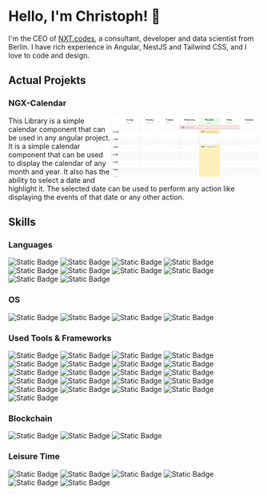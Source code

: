# Hello, I'm Christoph! 👋

I'm the CEO of [NXT.codes](https://github.com/nxt-codes), a consultant, developer and data scientist from Berlin. I have rich experience in Angular, NestJS and Tailwind CSS, and I love to code and design.

## Actual Projekts
### NGX-Calendar
<a href="https://github.com/nxt-codes/ngx-calendar"><img align="right" src="https://github.com/ChristophHu/ChristophHu/blob/main/assets/img/ngx-calendar.png" width="300" alt="image" /></a>
This Library is a simple calendar component that can be used in any angular project. It is a simple calendar component that can be used to display the calendar of any month and year. It also has the ability to select a date and highlight it. The selected date can be used to perform any action like displaying the events of that date or any other action.

## Skills
### Languages  
<p align="left"> 
  <img alt="Static Badge" src="https://img.shields.io/badge/CSS3-1572B6.svg?style=for-the-badge&logo=css3&logoColor=white" />
  <img alt="Static Badge" src="https://img.shields.io/badge/HTML5-E34F26.svg?style=for-the-badge&logo=html5&logoColor=white" />
  <img alt="Static Badge" src="https://img.shields.io/badge/JavaScript-F7DF1E.svg?style=for-the-badge&logo=javascript&logoColor=black" />
  <img alt="Static Badge" src="https://img.shields.io/badge/Jest-C21325.svg?style=for-the-badge&logo=jest&logoColor=white" />
  <img alt="Static Badge" src="https://img.shields.io/badge/markdown-000000.svg?style=for-the-badge&logo=markdown&logoColor=white">
  <img alt="Static Badge" src="https://img.shields.io/badge/Redux-764ABC.svg?style=for-the-badge&logo=redux&logoColor=white" />
  <img alt="Static Badge" src="https://img.shields.io/badge/SASS-CC6699.svg?style=for-the-badge&logo=sass&logoColor=white" />
  <img alt="Static Badge" src="https://img.shields.io/badge/TypeScript-007ACC.svg?style=for-the-badge&logo=typescript&logoColor=white" />
  <img alt="Static Badge" src="https://img.shields.io/badge/mysql-4479A1.svg?style=for-the-badge&logo=mysql&logoColor=white">
  <img alt="Static Badge" src="https://img.shields.io/badge/plotly-3F4F75.svg?style=for-the-badge&logo=plotly&logoColor=white">
</p>

### OS
<p align="left">
  <img alt="Static Badge" src="https://img.shields.io/badge/debian-A81D33.svg?style=for-the-badge&logo=debian&logoColor=white">
  <img alt="Static Badge" src="https://img.shields.io/badge/elementary-64BAFF.svg?style=for-the-badge&logo=elementary&logoColor=white">
  <img alt="Static Badge" src="https://img.shields.io/badge/endeavour_os-7F7FFF.svg?style=for-the-badge&logo=endeavouros&logoColor=white">
  <img alt="Static Badge" src="https://img.shields.io/badge/macos-000000.svg?style=for-the-badge&logo=macos&logoColor=white">
</p>

### Used Tools & Frameworks
<p align="left">
  <img alt="Static Badge" src="https://img.shields.io/badge/Angular-ffffff.svg?style=for-the-badge&logo=angular&logoColor=red">
  <img alt="Static Badge" src="https://img.shields.io/badge/affinity_designer-134881.svg?style=for-the-badge&logo=affinitydesigner&logoColor=white">
  <img alt="Static Badge" src="https://img.shields.io/badge/apache_cordova-E8E8E8.svg?style=for-the-badge&logo=apachecordova&logoColor=black">
  <img alt="Static Badge" src="https://img.shields.io/badge/dash-008DE4.svg?style=for-the-badge&logo=dash&logoColor=white">
  <img alt="Static Badge" src="https://img.shields.io/badge/diagrams.net-F08705.svg?style=for-the-badge&logo=diagramsdotnet&logoColor=white">
  <img alt="Static Badge" src="https://img.shields.io/badge/discord-5865F2.svg?style=for-the-badge&logo=discord&logoColor=white">
  <img alt="Static Badge" src="https://img.shields.io/badge/docker-2496ED.svg?style=for-the-badge&logo=docker&logoColor=white">
  <img alt="Static Badge" src="https://img.shields.io/badge/Git-F05032.svg?style=for-the-badge&logo=git&logoColor=white" />
  <img alt="Static Badge" src="https://img.shields.io/badge/githubpages-222222.svg?style=for-the-badge&logo=githubpages&logoColor=white">
  <img alt="Static Badge" src="https://img.shields.io/badge/googleanalytics-E37400.svg?style=for-the-badge&logo=googleanalytics&logoColor=white">
  <img alt="Static Badge" src="https://img.shields.io/badge/jira-0052CC.svg?style=for-the-badge&logo=jira&logoColor=white">
  <img alt="Static Badge" src="https://img.shields.io/badge/medium-000000.svg?style=for-the-badge&logo=medium&logoColor=white">
  <img alt="Static Badge" src="https://img.shields.io/badge/mocha-8D6748.svg?style=for-the-badge&logo=mocha&logoColor=white">
  <img alt="Static Badge" src="https://img.shields.io/badge/mongo_db-%2347A248.svg?style=for-the-badge&logo=mongodb&logoColor=white">
  <img alt="Static Badge" src="https://img.shields.io/badge/nestjs-E0234E.svg?style=for-the-badge&logo=nestjs&logoColor=white">
  <img alt="Static Badge" src="https://img.shields.io/badge/nginx-009639.svg?style=for-the-badge&logo=nginx&logoColor=white">
  <img alt="Static Badge" src="https://img.shields.io/badge/node_js-5FA04E.svg?style=for-the-badge&logo=nodedotjs&logoColor=white">
  <img alt="Static Badge" src="https://img.shields.io/badge/npm-CB3837.svg?style=for-the-badge&logo=npm&logoColor=white">
  <img alt="Static Badge" src="https://img.shields.io/badge/outline-000000.svg?style=for-the-badge&logo=outline&logoColor=white">
  <img alt="Static Badge" src="https://img.shields.io/badge/reactivex-B7178C.svg?style=for-the-badge&logo=reactivex&logoColor=white">
  <img alt="Static Badge" src="https://img.shields.io/badge/swagger-85EA2D.svg?style=for-the-badge&logo=swagger&logoColor=black">
</p>

### Blockchain
<p align="left">
  <img alt="Static Badge" src="https://img.shields.io/badge/algorand-000000.svg?style=for-the-badge&logo=algorand&logoColor=white">
  <img alt="Static Badge" src="https://img.shields.io/badge/polkadot-E6007A.svg?style=for-the-badge&logo=polkadot&logoColor=white">
  <img alt="Static Badge" src="https://img.shields.io/badge/solana-9945FF.svg?style=for-the-badge&logo=solana&logoColor=white">
</p>

### Leisure Time
<p align="left">
  <img alt="Static Badge" src="https://img.shields.io/badge/hackerrank-00EA64.svg?style=for-the-badge&logo=hackerrank&logoColor=white">
  <img alt="Static Badge" src="https://img.shields.io/badge/homeassistant-18BCF2.svg?style=for-the-badge&logo=homeassistant&logoColor=white">
  <img alt="Static Badge" src="https://img.shields.io/badge/komoot-6AA127.svg?style=for-the-badge&logo=komoot&logoColor=white">
  <img alt="Static Badge" src="https://img.shields.io/badge/mqtt-660066.svg?style=for-the-badge&logo=mqtt&logoColor=white">
  <img alt="Static Badge" src="https://img.shields.io/badge/openmediavault-5DACDF.svg?style=for-the-badge&logo=openmediavault&logoColor=white">
  <img alt="Static Badge" src="https://img.shields.io/badge/proxmox-E57000.svg?style=for-the-badge&logo=proxmox&logoColor=white">
</p>
